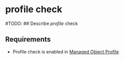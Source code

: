 # profile check

#TODO: ## Describe *profile* check

## Requirements

* Profile check is enabled in [Managed Object Profile](../../../reference/concepts/managed-object-profile/index.md)
